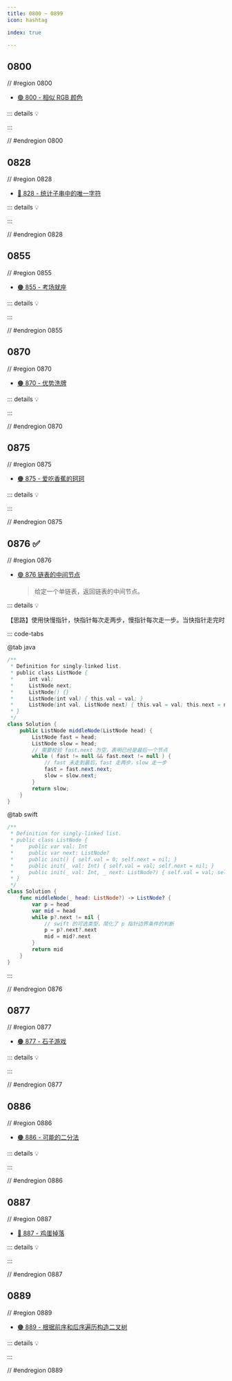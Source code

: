```yaml
---
title: 0800 ~ 0899
icon: hashtag

index: true

---
```


<!-- more -->

## 0800

// #region 0800

- [🟢 800 - 相似 RGB 颜色](https://leetcode.cn/problems/similar-rgb-color)

::: details 💡

:::

// #endregion 0800

## 0828

// #region 0828

- [🔴 828 - 统计子串中的唯一字符](https://leetcode.cn/problems/count-unique-characters-of-all-substrings-of-a-given-string)

::: details 💡

:::

// #endregion 0828

## 0855

// #region 0855

- [🟠 855 - 考场就座](https://leetcode.cn/problems/exam-room)

::: details 💡

:::

// #endregion 0855

## 0870

// #region 0870

- [🟠 870 - 优势洗牌](https://leetcode.cn/problems/advantage-shuffle)

::: details 💡

:::

// #endregion 0870


## 0875

// #region 0875

- [🟠 875 - 爱吃香蕉的珂珂](https://leetcode.cn/problems/koko-eating-bananas)

::: details 💡

:::

// #endregion 0875

## 0876 ✅

// #region 0876

- [🟢 876 链表的中间节点](https://leetcode.cn/problems/middle-of-the-linked-list/)
    > 给定一个单链表，返回链表的中间节点。

::: details 💡

【思路】使用快慢指针，快指针每次走两步，慢指针每次走一步。当快指针走完时

::: code-tabs

@tab java
```java
/**
 * Definition for singly-linked list.
 * public class ListNode {
 *     int val;
 *     ListNode next;
 *     ListNode() {}
 *     ListNode(int val) { this.val = val; }
 *     ListNode(int val, ListNode next) { this.val = val; this.next = next; }
 * }
 */
class Solution {
    public ListNode middleNode(ListNode head) {
        ListNode fast = head;
        ListNode slow = head;
        // 需要校验 fast.next 为空，表明已经是最后一个节点
        while ( fast != null && fast.next != null ) {
            // fast 未走到最后，fast 走两步，slow 走一步
            fast = fast.next.next;
            slow = slow.next;
        }
        return slow;
    }
}
```

@tab swift
```swift
/**
 * Definition for singly-linked list.
 * public class ListNode {
 *     public var val: Int
 *     public var next: ListNode?
 *     public init() { self.val = 0; self.next = nil; }
 *     public init(_ val: Int) { self.val = val; self.next = nil; }
 *     public init(_ val: Int, _ next: ListNode?) { self.val = val; self.next = next; }
 * }
 */
class Solution {
    func middleNode(_ head: ListNode?) -> ListNode? {
        var p = head
        var mid = head
        while p?.next != nil {
            // swift 的可选类型，简化了 p 指针边界条件的判断
            p = p?.next?.next
            mid = mid?.next
        }
        return mid
    }
}
```

:::

// #endregion 0876

## 0877

// #region 0877

- [🟠 877 - 石子游戏](https://leetcode.cn/problems/stone-game)

::: details 💡

:::

// #endregion 0877

## 0886

// #region 0886

- [🟠 886 - 可能的二分法](https://leetcode.cn/problems/possible-bipartition)

::: details 💡

:::

// #endregion 0886

## 0887

// #region 0887

- [🔴 887 - 鸡蛋掉落](https://leetcode.cn/problems/super-egg-drop)

::: details 💡

:::

// #endregion 0887

## 0889

// #region 0889

- [🟠 889 - 根据前序和后序遍历构造二叉树](https://leetcode.cn/problems/construct-binary-tree-from-preorder-and-postorder-traversal)

::: details 💡

:::

// #endregion 0889

